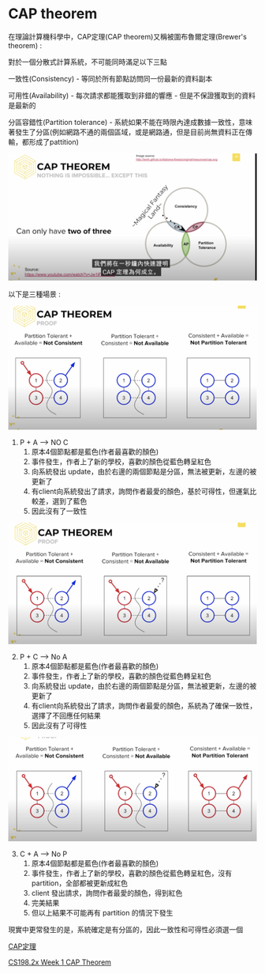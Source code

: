 # CAP theorem

在理論計算機科學中，CAP定理(CAP theorem)又稱被圍布魯爾定理(Brewer's theorem) : 

對於一個分散式計算系統，不可能同時滿足以下三點

一致性(Consistency) - 等同於所有節點訪問同一份最新的資料副本

可用性(Availability) - 每次請求都能獲取到非錯的響應 - 但是不保證獲取到的資料是最新的

分區容錯性(Partition tolerance) - 系統如果不能在時限內達成數據一致性，意味著發生了分區(例如網路不通的兩個區域，或是網路通，但是目前尚無資料正在傳輸，都形成了pattition)

<img src='./assets/cap_1.png'></img>


以下是三種場景 : 

<img src='./assets/cap_2.png'></img>

1. P + A --> NO C
   1. 原本4個節點都是藍色(作者最喜歡的顏色)
   2. 事件發生，作者上了新的學校，喜歡的顏色從藍色轉呈紅色
   3. 向系統發出 update，由於右邊的兩個節點是分區，無法被更新，左邊的被更新了
   4. 有client向系統發出了請求，詢問作者最愛的顏色，基於可得性，但運氣比較差，選到了藍色
   5. 因此沒有了一致性


<img src='./assets/cap_3.png'></img>

2. P + C --> No A
   1. 原本4個節點都是藍色(作者最喜歡的顏色)
   2. 事件發生，作者上了新的學校，喜歡的顏色從藍色轉呈紅色
   3. 向系統發出 update，由於右邊的兩個節點是分區，無法被更新，左邊的被更新了 
   4. 有client向系統發出了請求，詢問作者最愛的顏色，系統為了確保一致性，選擇了不回應任何結果
   5. 因此沒有了可得性

<img src='./assets/cap_4.png'></img>


3. C + A --> No P
   1. 原本4個節點都是藍色(作者最喜歡的顏色)
   2. 事件發生，作者上了新的學校，喜歡的顏色從藍色轉呈紅色，沒有 partition，全部都被更新成紅色
   3. client 發出請求，詢問作者最愛的顏色，得到紅色
   4. 完美結果
   5. 但以上結果不可能再有 partition 的情況下發生


現實中更常發生的是，系統確定是有分區的，因此一致性和可得性必須選一個

[CAP定理](https://zh.wikipedia.org/wiki/CAP%E5%AE%9A%E7%90%86)

[CS198.2x Week 1 CAP Theorem](https://www.youtube.com/watch?v=K12oQCzjPxE)
